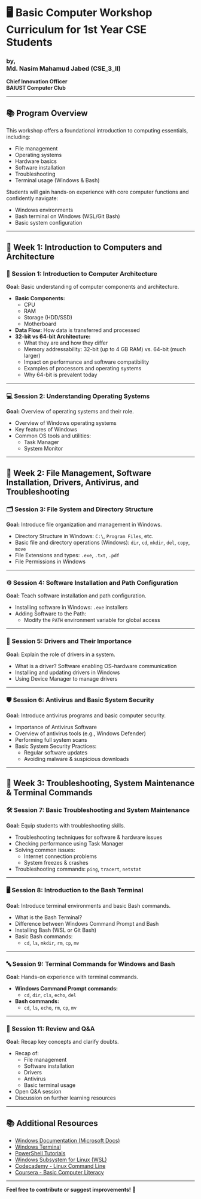 # 🖥️ Basic Computer Workshop Curriculum for 1st Year CSE Students

  ### by, <br>Md. Nasim Mahamud Jabed (CSE_3_II)  
  **Chief Innovation Officer**  
  **BAIUST Computer Club**

---

## 📚 Program Overview

This workshop offers a foundational introduction to computing essentials, including:

- File management
- Operating systems
- Hardware basics
- Software installation
- Troubleshooting
- Terminal usage (Windows & Bash)

Students will gain hands-on experience with core computer functions and confidently navigate:

- Windows environments
- Bash terminal on Windows (WSL/Git Bash)
- Basic system configuration

---

## 📅 Week 1: Introduction to Computers and Architecture

### 🧠 Session 1: Introduction to Computer Architecture

**Goal:** Basic understanding of computer components and architecture.

- **Basic Components:**
  - CPU
  - RAM
  - Storage (HDD/SSD)
  - Motherboard
- **Data Flow:** How data is transferred and processed
- **32-bit vs 64-bit Architecture:**
  - What they are and how they differ
  - Memory addressability: 32-bit (up to 4 GB RAM) vs. 64-bit (much larger)
  - Impact on performance and software compatibility
  - Examples of processors and operating systems
  - Why 64-bit is prevalent today

---

### 💻 Session 2: Understanding Operating Systems

**Goal:** Overview of operating systems and their role.

- Overview of Windows operating systems
- Key features of Windows
- Common OS tools and utilities:
  - Task Manager
  - System Monitor

---

## 📁 Week 2: File Management, Software Installation, Drivers, Antivirus, and Troubleshooting

### 🗂️ Session 3: File System and Directory Structure

**Goal:** Introduce file organization and management in Windows.

- Directory Structure in Windows: `C:\`, `Program Files`, etc.
- Basic file and directory operations (Windows): `dir`, `cd`, `mkdir`, `del`, `copy`, `move`
- File Extensions and types: `.exe`, `.txt`, `.pdf`
- File Permissions in Windows

---

### ⚙️ Session 4: Software Installation and Path Configuration

**Goal:** Teach software installation and path configuration.

- Installing software in Windows: `.exe` installers
- Adding Software to the Path:
  - Modify the `PATH` environment variable for global access

---

### 🧩 Session 5: Drivers and Their Importance

**Goal:** Explain the role of drivers in a system.

- What is a driver? Software enabling OS-hardware communication
- Installing and updating drivers in Windows
- Using Device Manager to manage drivers

---

### 🛡️ Session 6: Antivirus and Basic System Security

**Goal:** Introduce antivirus programs and basic computer security.

- Importance of Antivirus Software
- Overview of antivirus tools (e.g., Windows Defender)
- Performing full system scans
- Basic System Security Practices:
  - Regular software updates
  - Avoiding malware & suspicious downloads

---

## 🧰 Week 3: Troubleshooting, System Maintenance & Terminal Commands

### 🛠️ Session 7: Basic Troubleshooting and System Maintenance

**Goal:** Equip students with troubleshooting skills.

- Troubleshooting techniques for software & hardware issues
- Checking performance using Task Manager
- Solving common issues:
  - Internet connection problems
  - System freezes & crashes
- Troubleshooting commands: `ping`, `tracert`, `netstat`

---

### 🖥️ Session 8: Introduction to the Bash Terminal

**Goal:** Introduce terminal environments and basic Bash commands.

- What is the Bash Terminal?
- Difference between Windows Command Prompt and Bash
- Installing Bash (WSL or Git Bash)
- Basic Bash commands:
  - `cd`, `ls`, `mkdir`, `rm`, `cp`, `mv`

---

### 🔤 Session 9: Terminal Commands for Windows and Bash

**Goal:** Hands-on experience with terminal commands.

- **Windows Command Prompt commands:**
  - `cd`, `dir`, `cls`, `echo`, `del`
- **Bash commands:**
  - `cd`, `ls`, `echo`, `rm`, `cp`, `mv`

---

### 🔁 Session 11: Review and Q&A

**Goal:** Recap key concepts and clarify doubts.

- Recap of:
  - File management
  - Software installation
  - Drivers
  - Antivirus
  - Basic terminal usage
- Open Q&A session
- Discussion on further learning resources

---

## 📚 Additional Resources

- [Windows Documentation (Microsoft Docs)](https://learn.microsoft.com/en-us/windows/)
- [Windows Terminal](https://aka.ms/terminal)
- [PowerShell Tutorials](https://learn.microsoft.com/en-us/powershell/)
- [Windows Subsystem for Linux (WSL)](https://learn.microsoft.com/en-us/windows/wsl/)
- [Codecademy - Linux Command Line](https://www.codecademy.com/learn/learn-the-command-line)
- [Coursera - Basic Computer Literacy](https://www.coursera.org/learn/computer-literacy)

---

**Feel free to contribute or suggest improvements!** 🙌
